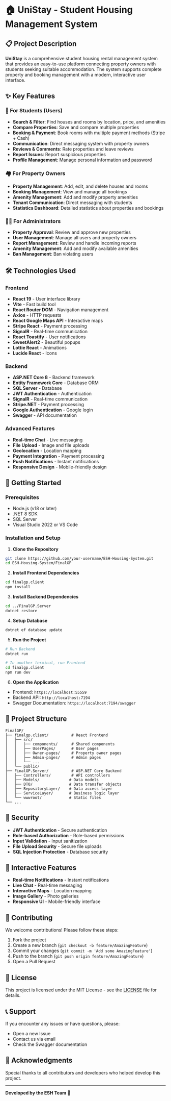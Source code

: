 # 🏠 UniStay - Student Housing Management System

## 📋 Project Description

**UniStay** is a comprehensive student housing rental management system that provides an easy-to-use platform connecting property owners with students seeking suitable accommodation. The system supports complete property and booking management with a modern, interactive user interface.

## ✨ Key Features

### 👥 For Students (Users)
- **Search & Filter**: Find houses and rooms by location, price, and amenities
- **Compare Properties**: Save and compare multiple properties
- **Booking & Payment**: Book rooms with multiple payment methods (Stripe + Cash)
- **Communication**: Direct messaging system with property owners
- **Reviews & Comments**: Rate properties and leave reviews
- **Report Issues**: Report suspicious properties
- **Profile Management**: Manage personal information and password

### 🏘️ For Property Owners
- **Property Management**: Add, edit, and delete houses and rooms
- **Booking Management**: View and manage all bookings
- **Amenity Management**: Add and modify property amenities
- **Tenant Communication**: Direct messaging with students
- **Statistics Dashboard**: Detailed statistics about properties and bookings

### 👨‍💼 For Administrators
- **Property Approval**: Review and approve new properties
- **User Management**: Manage all users and property owners
- **Report Management**: Review and handle incoming reports
- **Amenity Management**: Add and modify available amenities
- **Ban Management**: Ban violating users

## 🛠️ Technologies Used

### Frontend
- **React 19** - User interface library
- **Vite** - Fast build tool
- **React Router DOM** - Navigation management
- **Axios** - HTTP requests
- **React Google Maps API** - Interactive maps
- **Stripe React** - Payment processing
- **SignalR** - Real-time communication
- **React Toastify** - User notifications
- **SweetAlert2** - Beautiful popups
- **Lottie React** - Animations
- **Lucide React** - Icons

### Backend
- **ASP.NET Core 8** - Backend framework
- **Entity Framework Core** - Database ORM
- **SQL Server** - Database
- **JWT Authentication** - Authentication
- **SignalR** - Real-time communication
- **Stripe.NET** - Payment processing
- **Google Authentication** - Google login
- **Swagger** - API documentation

### Advanced Features
- **Real-time Chat** - Live messaging
- **File Upload** - Image and file uploads
- **Geolocation** - Location mapping
- **Payment Integration** - Payment processing
- **Push Notifications** - Instant notifications
- **Responsive Design** - Mobile-friendly design

## 🚀 Getting Started

### Prerequisites
- Node.js (v18 or later)
- .NET 8 SDK
- SQL Server
- Visual Studio 2022 or VS Code

### Installation and Setup

1. **Clone the Repository**
```bash
git clone https://github.com/your-username/ESH-Housing-System.git
cd ESH-Housing-System/FinalGP
```

2. **Install Frontend Dependencies**
```bash
cd finalgp.client
npm install
```

3. **Install Backend Dependencies**
```bash
cd ../FinalGP.Server
dotnet restore
```

4. **Setup Database**
```bash
dotnet ef database update
```

5. **Run the Project**
```bash
# Run Backend
dotnet run

# In another terminal, run Frontend
cd finalgp.client
npm run dev
```

6. **Open the Application**
- Frontend: `https://localhost:55559`
- Backend API: `http://localhost:7194`
- Swagger Documentation: `https://localhost:7194/swagger`

## 📁 Project Structure

```
FinalGP/
├── finalgp.client/          # React Frontend
│   ├── src/
│   │   ├── components/      # Shared components
│   │   ├── UserPages/       # User pages
│   │   ├── Owner-pages/     # Property owner pages
│   │   ├── Admin-pages/     # Admin pages
│   │   └── ...
│   └── public/
├── FinalGP.Server/          # ASP.NET Core Backend
│   ├── Controllers/         # API controllers
│   ├── Models/             # Data models
│   ├── DTO/                # Data transfer objects
│   ├── RepositoryLayer/    # Data access layer
│   ├── ServiceLayer/       # Business logic layer
│   └── wwwroot/            # Static files
└── ...
```

## 🔐 Security

- **JWT Authentication** - Secure authentication
- **Role-based Authorization** - Role-based permissions
- **Input Validation** - Input sanitization
- **File Upload Security** - Secure file uploads
- **SQL Injection Protection** - Database security

## 📱 Interactive Features

- **Real-time Notifications** - Instant notifications
- **Live Chat** - Real-time messaging
- **Interactive Maps** - Location mapping
- **Image Gallery** - Photo galleries
- **Responsive UI** - Mobile-friendly interface

## 🤝 Contributing

We welcome contributions! Please follow these steps:

1. Fork the project
2. Create a new branch (`git checkout -b feature/AmazingFeature`)
3. Commit your changes (`git commit -m 'Add some AmazingFeature'`)
4. Push to the branch (`git push origin feature/AmazingFeature`)
5. Open a Pull Request

## 📄 License

This project is licensed under the MIT License - see the [LICENSE](LICENSE) file for details.

## 📞 Support

If you encounter any issues or have questions, please:
- Open a new Issue
- Contact us via email
- Check the Swagger documentation

## 🙏 Acknowledgments

Special thanks to all contributors and developers who helped develop this project.

---

**Developed by the ESH Team** 🚀 